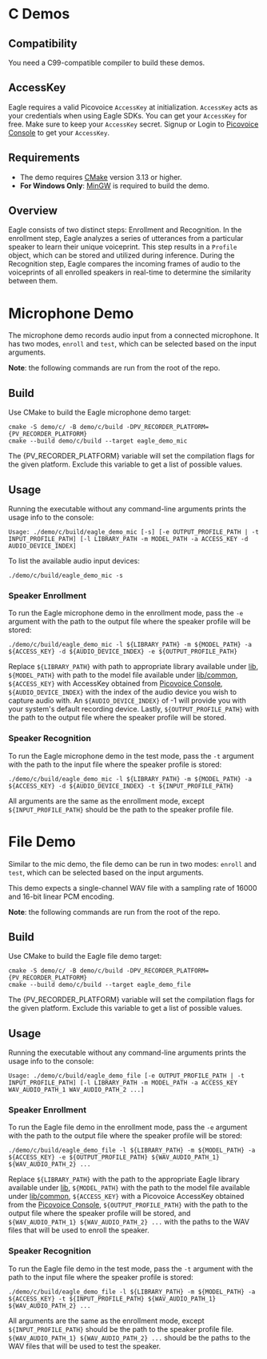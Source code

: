 # C Demos

## Compatibility

You need a C99-compatible compiler to build these demos.

## AccessKey

Eagle requires a valid Picovoice `AccessKey` at initialization. `AccessKey` acts as your credentials when using Eagle 
SDKs. You can get your `AccessKey` for free. Make sure to keep your `AccessKey` secret.
Signup or Login to [Picovoice Console](https://console.picovoice.ai/) to get your `AccessKey`.


## Requirements

- The demo requires [CMake](https://cmake.org/) version 3.13 or higher.
- **For Windows Only**: [MinGW](https://www.mingw-w64.org/) is required to build the demo.

## Overview

Eagle consists of two distinct steps: Enrollment and Recognition. In the enrollment step, Eagle analyzes a series of
utterances from a particular speaker to learn their unique voiceprint. This step results in a `Profile` object,
which can be stored and utilized during inference. During the Recognition step, Eagle compares the incoming frames of
audio to the voiceprints of all enrolled speakers in real-time to determine the similarity between them.

# Microphone Demo

The microphone demo records audio input from a connected microphone. It has two modes, `enroll` and `test`,
which can be selected based on the input arguments.

**Note**: the following commands are run from the root of the repo.

## Build

Use CMake to build the Eagle microphone demo target:

```console
cmake -S demo/c/ -B demo/c/build -DPV_RECORDER_PLATFORM={PV_RECORDER_PLATFORM}
cmake --build demo/c/build --target eagle_demo_mic
```

The {PV_RECORDER_PLATFORM} variable will set the compilation flags for the given platform. Exclude this variable to get a list of possible values.

## Usage

Running the executable without any command-line arguments prints the usage info to the console:

```console
Usage: ./demo/c/build/eagle_demo_mic [-s] [-e OUTPUT_PROFILE_PATH | -t INPUT_PROFILE_PATH] [-l LIBRARY_PATH -m MODEL_PATH -a ACCESS_KEY -d AUDIO_DEVICE_INDEX]
```

To list the available audio input devices:

```console
./demo/c/build/eagle_demo_mic -s
```

### Speaker Enrollment

To run the Eagle microphone demo in the enrollment mode, pass the `-e` argument with the path to the output file
where the speaker profile will be stored:

```console
./demo/c/build/eagle_demo_mic -l ${LIBRARY_PATH} -m ${MODEL_PATH} -a ${ACCESS_KEY} -d ${AUDIO_DEVICE_INDEX} -e ${OUTPUT_PROFILE_PATH}
```

Replace `${LIBRARY_PATH}` with path to appropriate library available under [lib](../../lib), `${MODEL_PATH}` with path
to the model file available under [lib/common](../../lib/common), `${ACCESS_KEY}` with AccessKey
obtained from [Picovoice Console](https://console.picovoice.ai/), `${AUDIO_DEVICE_INDEX}` with the index of the
audio device you wish to capture audio with. An `${AUDIO_DEVICE_INDEX}` of -1 will provide you with your system's
default recording device. Lastly, `${OUTPUT_PROFILE_PATH}` with the path to the output file where the speaker profile
will be stored.

### Speaker Recognition

To run the Eagle microphone demo in the test mode, pass the `-t` argument with the path to the input file
where the speaker profile is stored:

```console
./demo/c/build/eagle_demo_mic -l ${LIBRARY_PATH} -m ${MODEL_PATH} -a ${ACCESS_KEY} -d ${AUDIO_DEVICE_INDEX} -t ${INPUT_PROFILE_PATH}
```

All arguments are the same as the enrollment mode, except `${INPUT_PROFILE_PATH}` should be the path to the speaker
profile file.

# File Demo

Similar to the mic demo, the file demo can be run in two modes: `enroll` and `test`, which can be selected based on the
input arguments.

This demo expects a single-channel WAV file with a sampling rate of 16000 and 16-bit linear PCM encoding.

**Note**: the following commands are run from the root of the repo.

## Build

Use CMake to build the Eagle file demo target:

```console
cmake -S demo/c/ -B demo/c/build -DPV_RECORDER_PLATFORM={PV_RECORDER_PLATFORM}
cmake --build demo/c/build --target eagle_demo_file
```

The {PV_RECORDER_PLATFORM} variable will set the compilation flags for the given platform. Exclude this variable to get a list of possible values.

## Usage

Running the executable without any command-line arguments prints the usage info to the console:

```console
Usage: ./demo/c/build/eagle_demo_file [-e OUTPUT_PROFILE_PATH | -t INPUT_PROFILE_PATH] [-l LIBRARY_PATH -m MODEL_PATH -a ACCESS_KEY WAV_AUDIO_PATH_1 WAV_AUDIO_PATH_2 ...]
```

### Speaker Enrollment

To run the Eagle file demo in the enrollment mode, pass the `-e` argument with the path to the output file
where the speaker profile will be stored:

```console
./demo/c/build/eagle_demo_file -l ${LIBRARY_PATH} -m ${MODEL_PATH} -a ${ACCESS_KEY} -e ${OUTPUT_PROFILE_PATH} ${WAV_AUDIO_PATH_1} ${WAV_AUDIO_PATH_2} ...
```

Replace `${LIBRARY_PATH}` with the path to the appropriate Eagle library available under [lib](../../lib), 
`${MODEL_PATH}` with the path to the model file available under [lib/common](../../lib/common), `${ACCESS_KEY}` with a
Picovoice AccessKey obtained from the [Picovoice Console](https://console.picovoice.ai/), `${OUTPUT_PROFILE_PATH}` with the
path to the output file where the speaker profile will be stored, and `${WAV_AUDIO_PATH_1} ${WAV_AUDIO_PATH_2} ...` with
the paths to the WAV files that will be used to enroll the speaker.

### Speaker Recognition

To run the Eagle file demo in the test mode, pass the `-t` argument with the path to the input file
where the speaker profile is stored:

```console
./demo/c/build/eagle_demo_file -l ${LIBRARY_PATH} -m ${MODEL_PATH} -a ${ACCESS_KEY} -t ${INPUT_PROFILE_PATH} ${WAV_AUDIO_PATH_1} ${WAV_AUDIO_PATH_2} ...
```

All arguments are the same as the enrollment mode, except `${INPUT_PROFILE_PATH}` should be the path to the speaker
profile file. `${WAV_AUDIO_PATH_1} ${WAV_AUDIO_PATH_2} ...` should be the paths to the WAV files that will be used to
test the speaker.